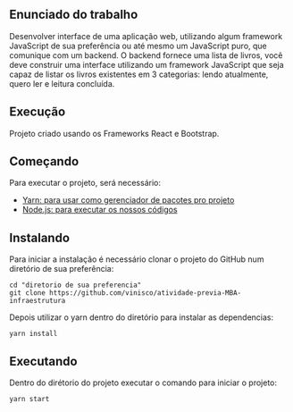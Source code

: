 ## Enunciado do trabalho

Desenvolver interface de uma aplicação web, utilizando algum framework JavaScript de sua preferência ou até mesmo um JavaScript puro, que comunique com um backend.
O backend fornece uma lista de livros, você deve construir uma interface utilizando um framework JavaScript que seja capaz de listar os livros existentes em 3 categorias: lendo atualmente, quero ler e leitura concluída.

## Execução

Projeto criado usando os Frameworks React e Bootstrap. 

## Começando

Para executar o projeto, será necessário:

- [Yarn: para usar como gerenciador de pacotes pro projeto](https://yarnpkg.com/lang/en/docs/install/)
- [Node.js: para executar os nossos códigos](https://nodejs.org/en/download/)

## Instalando

Para iniciar a instalação é necessário clonar o projeto do GitHub num diretório de sua preferência:

```shell
cd "diretorio de sua preferencia"
git clone https://github.com/vinisco/atividade-previa-MBA-infraestrutura
```

Depois utilizar o yarn dentro do diretório para instalar as dependencias:

```shell
yarn install
```

## Executando

Dentro do dirétorio do projeto executar o comando para iniciar o projeto:

```shell
yarn start
```
